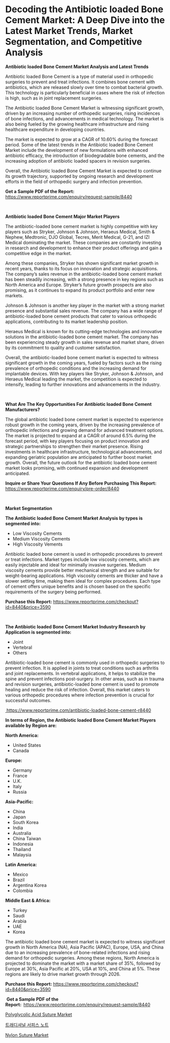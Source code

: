 <p><h1>Decoding the Antibiotic loaded Bone Cement Market: A Deep Dive into the Latest Market Trends, Market Segmentation, and Competitive Analysis</h1></p><p><strong>Antibiotic loaded Bone Cement Market Analysis and Latest Trends</strong></p>
<p><p>Antibiotic loaded Bone Cement is a type of material used in orthopedic surgeries to prevent and treat infections. It combines bone cement with antibiotics, which are released slowly over time to combat bacterial growth. This technology is particularly beneficial in cases where the risk of infection is high, such as in joint replacement surgeries.</p><p>The Antibiotic loaded Bone Cement Market is witnessing significant growth, driven by an increasing number of orthopedic surgeries, rising incidences of bone infections, and advancements in medical technology. The market is also being fueled by the growing healthcare infrastructure and rising healthcare expenditure in developing countries.</p><p>The market is expected to grow at a CAGR of 10.60% during the forecast period. Some of the latest trends in the Antibiotic loaded Bone Cement Market include the development of new formulations with enhanced antibiotic efficacy, the introduction of biodegradable bone cements, and the increasing adoption of antibiotic loaded spacers in revision surgeries.</p><p>Overall, the Antibiotic loaded Bone Cement Market is expected to continue its growth trajectory, supported by ongoing research and development efforts in the field of orthopedic surgery and infection prevention.</p></p>
<p><strong>Get a Sample PDF of the Report:&nbsp;</strong> <a href="https://www.reportprime.com/enquiry/request-sample/8440">https://www.reportprime.com/enquiry/request-sample/8440</a></p>
<p>&nbsp;</p>
<p><strong>Antibiotic loaded Bone Cement Major Market Players</strong></p>
<p><p>The antibiotic-loaded bone cement market is highly competitive with key players such as Stryker, Johnson & Johnson, Heraeus Medical, Smith & Nephew, Medtronic, DJO Global, Tecres, Merit Medical, G-21, and IZI Medical dominating the market. These companies are constantly investing in research and development to enhance their product offerings and gain a competitive edge in the market.</p><p>Among these companies, Stryker has shown significant market growth in recent years, thanks to its focus on innovation and strategic acquisitions. The company’s sales revenue in the antibiotic-loaded bone cement market has been steadily increasing, with a strong presence in key regions such as North America and Europe. Stryker’s future growth prospects are also promising, as it continues to expand its product portfolio and enter new markets.</p><p>Johnson & Johnson is another key player in the market with a strong market presence and substantial sales revenue. The company has a wide range of antibiotic-loaded bone cement products that cater to various orthopedic applications, contributing to its market leadership position.</p><p>Heraeus Medical is known for its cutting-edge technologies and innovative solutions in the antibiotic-loaded bone cement market. The company has been experiencing steady growth in sales revenue and market share, driven by its commitment to quality and customer satisfaction.</p><p>Overall, the antibiotic-loaded bone cement market is expected to witness significant growth in the coming years, fueled by factors such as the rising prevalence of orthopedic conditions and the increasing demand for implantable devices. With key players like Stryker, Johnson & Johnson, and Heraeus Medical leading the market, the competition is expected to intensify, leading to further innovations and advancements in the industry.</p></p>
<p>&nbsp;</p>
<p><strong>What Are The Key Opportunities For Antibiotic loaded Bone Cement Manufacturers?</strong></p>
<p><p>The global antibiotic loaded bone cement market is expected to experience robust growth in the coming years, driven by the increasing prevalence of orthopedic infections and growing demand for advanced treatment options. The market is projected to expand at a CAGR of around 6.5% during the forecast period, with key players focusing on product innovation and strategic partnerships to strengthen their market presence. Rising investments in healthcare infrastructure, technological advancements, and expanding geriatric population are anticipated to further boost market growth. Overall, the future outlook for the antibiotic loaded bone cement market looks promising, with continued expansion and development anticipated.</p></p>
<p><strong>Inquire or Share Your Questions If Any Before Purchasing This Report:</strong> <a href="https://www.reportprime.com/enquiry/pre-order/8440">https://www.reportprime.com/enquiry/pre-order/8440</a></p>
<p>&nbsp;</p>
<p><strong>Market Segmentation</strong></p>
<p><strong>The Antibiotic loaded Bone Cement Market Analysis by types is segmented into:</strong></p>
<p><ul><li>Low Viscosity Cements</li><li>Medium Viscosity Cements</li><li>High Viscosity Vements</li></ul></p>
<p><p>Antibiotic loaded bone cement is used in orthopedic procedures to prevent or treat infections. Market types include low viscosity cements, which are easily injectable and ideal for minimally invasive surgeries. Medium viscosity cements provide better mechanical strength and are suitable for weight-bearing applications. High viscosity cements are thicker and have a slower setting time, making them ideal for complex procedures. Each type of cement offers unique benefits and is chosen based on the specific requirements of the surgery being performed.</p></p>
<p><strong>Purchase this Report:&nbsp;</strong><a href="https://www.reportprime.com/checkout?id=8440&price=3590">https://www.reportprime.com/checkout?id=8440&price=3590</a></p>
<p>&nbsp;</p>
<p><strong>The Antibiotic loaded Bone Cement Market Industry Research by Application is segmented into:</strong></p>
<p><ul><li>Joint</li><li>Vertebral</li><li>Others</li></ul></p>
<p><p>Antibiotic-loaded bone cement is commonly used in orthopedic surgeries to prevent infection. It is applied in joints to treat conditions such as arthritis and joint replacements. In vertebral applications, it helps to stabilize the spine and prevent infections post-surgery. In other areas, such as in trauma and revision surgeries, antibiotic-loaded bone cement is used to promote healing and reduce the risk of infection. Overall, this market caters to various orthopedic procedures where infection prevention is crucial for successful outcomes.</p></p>
<p><a href="https://www.reportprime.com/antibiotic-loaded-bone-cement-r8440">&nbsp;https://www.reportprime.com/antibiotic-loaded-bone-cement-r8440</a></p>
<p><strong>In terms of Region, the Antibiotic loaded Bone Cement Market Players available by Region are:</strong></p>
<p>
    <p> <strong> North America: </strong>
        <ul>
            <li>United States</li>
            <li>Canada</li>
        </ul>
        </p> 
    <p> <strong> Europe: </strong>
        <ul>
            <li>Germany</li>
            <li>France</li>
            <li>U.K.</li>
            <li>Italy</li>
            <li>Russia</li>
        </ul>
        </p> 
    <p> <strong> Asia-Pacific: </strong>
        <ul>
            <li>China</li>
            <li>Japan</li>
            <li>South Korea</li>
            <li>India</li>
            <li>Australia</li>
            <li>China Taiwan</li>
            <li>Indonesia</li>
            <li>Thailand</li>
            <li>Malaysia</li>
        </ul>
        </p> 
    <p> <strong> Latin America: </strong>
        <ul>
            <li>Mexico</li>
            <li>Brazil</li>
            <li>Argentina Korea</li>
            <li>Colombia</li>
        </ul>
        </p> 
    <p> <strong> Middle East & Africa: </strong>
        <ul>
            <li>Turkey</li>
            <li>Saudi</li>
            <li>Arabia</li>
            <li>UAE</li>
            <li>Korea</li>
        </ul>
    </p>
    </p>
<p><p>The antibiotic loaded bone cement market is expected to witness significant growth in North America (NA), Asia Pacific (APAC), Europe, USA, and China due to an increasing prevalence of bone-related infections and rising demand for orthopedic surgeries. Among these regions, North America is projected to dominate the market with a market share of 35%, followed by Europe at 30%, Asia Pacific at 20%, USA at 10%, and China at 5%. These regions are likely to drive market growth through 2026.</p></p>
<p><strong>Purchase this Report: </strong><a href="https://www.reportprime.com/checkout?id=8440&price=3590">https://www.reportprime.com/checkout?id=8440&price=3590</a></p>
<p>&nbsp;<strong>Get a Sample PDF of the Report:&nbsp;&nbsp;</strong><a href="https://www.reportprime.com/enquiry/request-sample/8440">https://www.reportprime.com/enquiry/request-sample/8440</a></p>
<p><strong></strong></p>
<p><p><a href="https://github.com/BryceTownsendr/Market-Research-Report-List-6/blob/main/polyglycolic-acid-suture-market.md">Polyglycolic Acid Suture Market</a></p><p><a href="https://github.com/rick7624/Market-Research-Report-List-3/blob/main/9793671105483.md">트래디셔널 서피스 노트</a></p><p><a href="https://github.com/lawrenceWatkins654/Market-Research-Report-List-1/blob/main/nylon-suture-market.md">Nylon Suture Market</a></p></p>